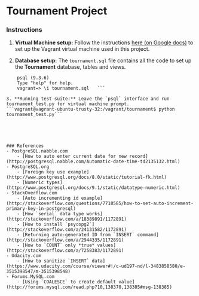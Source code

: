 Tournament Project
==================

### Instructions
1. **Virtual Machine setup:** 
Follow the instructions [here (on Google docs)](https://docs.google.com/document/d/16IgOm4XprTaKxAa8w02y028oBECOoB1EI1ReddADEeY/pub?embedded=true)
to set up the Vagrant virtual machine used in this project.

2. **Database setup:** 
The `tournament.sql` file contains all the code to set up the **Tournament** database, tables and views.

```vagrant@vagrant-ubuntu-trusty-32:/vagrant/tournament$ psql
    psql (9.3.6)
    Type "help" for help.
    vagrant=> \i tournament.sql   ``` 

3. **Running test suite:** Leave the `psql` interface and run tournament_test.py for virtual machine prompt.
```vagrant@vagrant-ubuntu-trusty-32:/vagrant/tournament$ python tournament_test.py```





### References
- PostgreSQL.nabble.com
    - [How to auto enter current date for new record](http://postgresql.nabble.com/Automatic-date-time-td2135132.html)
- PostgreSQL.org
    - [Foreign key use example](http://www.postgresql.org/docs/8.0/static/tutorial-fk.html)
    - [Numeric types](http://www.postgresql.org/docs/9.1/static/datatype-numeric.html)
- StackOverflow.com
    - [Auto incrementing id example](http://stackoverflow.com/questions/7718585/how-to-set-auto-increment-primary-key-in-postgresql)
    - [How `serial` data type works](http://stackoverflow.com/a/18389891/1172891)
    - [How to install `psycopg2`](http://stackoverflow.com/a/24131582/1172891)
    - [Returning auto-generated ID from `INSERT` command](http://stackoverflow.com/a/2944335/1172891)
    - [How to `COUNT` only *true* values](http://stackoverflow.com/a/7258383/1172891)
- Udacity.com
    - [How to sanitize `INSERT` data](https://www.udacity.com/course/viewer#!/c-ud197-nd/l-3483858580/e-3515398547/m-3515398548)
- Forums.MySQL.com
    - [Using `COALESCE` to create default value](http://forums.mysql.com/read.php?10,138370,138385#msg-138385)
